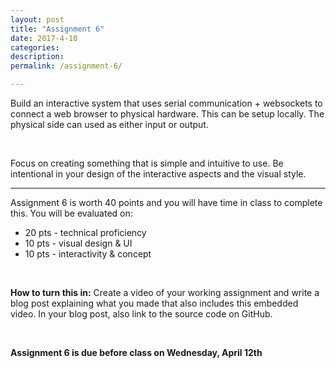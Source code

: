 ```yaml
---
layout: post
title: "Assignment 6"
date: 2017-4-10
categories:
description: 
permalink: /assignment-6/

---
```


Build an interactive system that uses serial communication + websockets to connect a web browser to physical hardware. This can be setup locally. The physical side can used as either input or output. 

<br>

Focus on creating something that is simple and intuitive to use. Be intentional in your design of the interactive aspects and the visual style. 

<hr>

Assignment 6 is worth 40 points and you will have time in class to complete this. You will be evaluated on: 

+ 20 pts - technical proficiency<br>
+ 10 pts - visual design & UI<br>
+ 10 pts - interactivity & concept

<br>

**How to turn this in:** Create a video of your working assignment and write a blog post explaining what you made that also includes this embedded video. In your blog post, also link to the source code on GitHub.

<br>

**Assignment 6 is due before class on Wednesday, April 12th** 